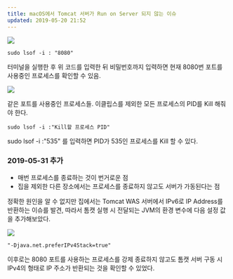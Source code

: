 ```yaml
---
title: macOS에서 Tomcat 서버가 Run on Server 되지 않는 이슈
updated: 2019-05-20 21:52
---
```


<a href="https://raw.githubusercontent.com/rlawjddbs/rlawjddbs.github.io/master/assets/common/imgs/190520/404error.png" target="_new">![](https://raw.githubusercontent.com/rlawjddbs/rlawjddbs.github.io/master/assets/common/imgs/190520/404error.png)</a>


```terminal
sudo lsof -i : "8080"
```
터미널을 실행한 후 위 코드를 입력한 뒤 비밀번호까지 입력하면 현재 8080번 포트를 사용중인 프로세스를 확인할 수 있음.

<a href="https://raw.githubusercontent.com/rlawjddbs/rlawjddbs.github.io/master/assets/common/imgs/190520/lsof-i8080.png" target="_new">![](https://raw.githubusercontent.com/rlawjddbs/rlawjddbs.github.io/master/assets/common/imgs/190520/lsof-i8080.png)</a>

같은 포트를 사용중인 프로세스들. 이클립스를 제외한 모든 프로세스의 PID를 Kill 해줘야 한다.

```terminal
sudo lsof -i :"Kill할 프로세스 PID"
```
sudo lsof -i :"535" 를 입력하면 PID가 535인 프로세스를 Kill 할 수 있다.


### 2019-05-31 추가
- 매번 프로세스를 종료하는 것이 번거로운 점
- 집을 제외한 다른 장소에서는 프로세스를 종료하지 않고도 서버가 가동된다는 점

정확한 원인을 알 수 없지만 집에서는 Tomcat WAS 서버에서 IPv6로 IP Address를 반환하는 이슈를 발견,
따라서 톰캣 실행 시 전달되는 JVM의 환경 변수에 다음 설정 값을 추가해보았다.

<a href="https://raw.githubusercontent.com/rlawjddbs/rlawjddbs.github.io/master/assets/common/imgs/190520/run_configurations.png" target="_new">![](https://raw.githubusercontent.com/rlawjddbs/rlawjddbs.github.io/master/assets/common/imgs/190520/run_configurations.png)</a>

```terminal
"-Djava.net.preferIPv4Stack=true"
```

이후로는 8080 포트를 사용하는 프로세스를 강제 종료하지 않고도 톰캣 서버 구동 시 IPv4의 형태로 IP 주소가 반환되는 것을 확인할 수 있었다.
